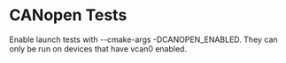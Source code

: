 # CANopen Tests

Enable launch tests with --cmake-args -DCANOPEN_ENABLED.
They can only be run on devices that have vcan0 enabled.
